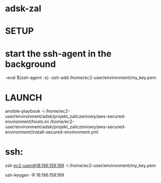 # adsk-zal
# SETUP
# start the ssh-agent in the background
-eval $(ssh-agent -s) 
-ssh-add /home/ec2-user/environment/my_key.pem


# LAUNCH
ansible-playbook  -i /home/ec2-user/environment/adsk/projekt_zaliczeniowy/aws-secured-environment/hosts.ini /home/ec2-user/environment/adsk/projekt_zaliczeniowy/aws-secured-environment/install-secured-environment.yml

# ssh:
ssh ec2-user@18.196.159.199 -i /home/ec2-user/environment/my_key.pem

ssh-keygen -R 18.196.159.199
